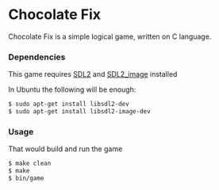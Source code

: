 # Chocolate Fix

Chocolate Fix is a simple logical game, written on C language. 

### Dependencies
This game requires [SDL2](https://www.libsdl.org) and [SDL2_image](https://www.libsdl.org/projects/SDL_image/) installed

In Ubuntu the following will be enough:
```sh
$ sudo apt-get install libsdl2-dev
$ sudo apt-get install libsdl2-image-dev
```

### Usage
That would build and run the game
```sh
$ make clean
$ make
$ bin/game
```
